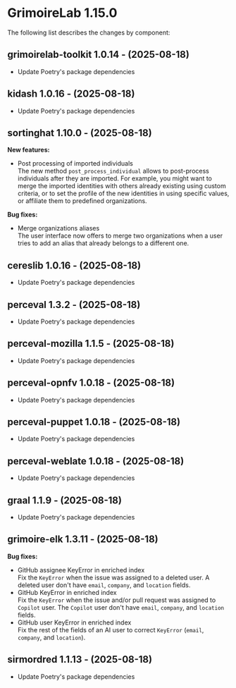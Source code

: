 # GrimoireLab 1.15.0
The following list describes the changes by component:

  ## grimoirelab-toolkit 1.0.14 - (2025-08-18)
  
  * Update Poetry's package dependencies
  ## kidash 1.0.16 - (2025-08-18)
  
  * Update Poetry's package dependencies
## sortinghat 1.10.0 - (2025-08-18)

**New features:**

 * Post processing of imported individuals\
   The new method `post_process_individual` allows to post-process
   individuals after they are imported. For example, you might want to
   merge the imported identities with others already existing using
   custom criteria, or to set the profile of the new identities in using
   specific values, or affiliate them to predefined organizations.

**Bug fixes:**

 * Merge organizations aliases\
   The user interface now offers to merge two organizations when a user
   tries to add an alias that already belongs to a different one.

  ## cereslib 1.0.16 - (2025-08-18)
  
  * Update Poetry's package dependencies

  ## perceval 1.3.2 - (2025-08-18)
  
  * Update Poetry's package dependencies
  ## perceval-mozilla 1.1.5 - (2025-08-18)
  
  * Update Poetry's package dependencies
  ## perceval-opnfv 1.0.18 - (2025-08-18)
  
  * Update Poetry's package dependencies
  ## perceval-puppet 1.0.18 - (2025-08-18)
  
  * Update Poetry's package dependencies
  ## perceval-weblate 1.0.18 - (2025-08-18)
  
  * Update Poetry's package dependencies
  ## graal 1.1.9 - (2025-08-18)
  
  * Update Poetry's package dependencies
## grimoire-elk 1.3.11 - (2025-08-18)

**Bug fixes:**

 * GitHub assignee KeyError in enriched index\
   Fix the `KeyError` when the issue was assigned to a deleted user. A
   deleted user don't have `email`, `company`, and `location` fields.
 * GitHub KeyError in enriched index\
   Fix the `KeyError` when the issue and/or pull request was assigned to
   `Copilot` user. The `Copilot` user don't have `email`, `company`, and
   `location` fields.
 * GitHub user KeyError in enriched index\
   Fix the rest of the fields of an AI user to correct `KeyError`
   (`email`, `company`, and `location`).

  ## sirmordred 1.1.13 - (2025-08-18)
  
  * Update Poetry's package dependencies
